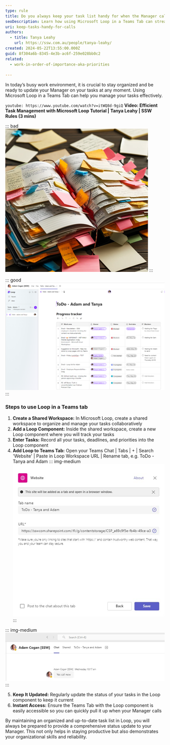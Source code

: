 ```yaml
---
type: rule
title: Do you always keep your task list handy for when the Manager calls?
seoDescription: Learn how using Microsoft Loop in a Teams Tab can streamline your task management and keep you organized.
uri: keep-tasks-handy-for-calls
authors:
  - title: Tanya Leahy
    url: https://ssw.com.au/people/tanya-leahy/
created: 2024-05-22T13:55:00.000Z
guid: 8f304a6b-8345-4e3b-ac6f-259e028bb0c2
related:
  - work-in-order-of-importance-aka-priorities

---
```


In today’s busy work environment, it is crucial to stay organized and be ready to update your Manager on your tasks at any moment. Using Microsoft Loop in a Teams Tab can help you manage your tasks effectively.

<!--endintro-->
`youtube: https://www.youtube.com/watch?v=itWQ8d-9giQ`
**Video: Efficient Task Management with Microsoft Loop Tutorial | Tanya Leahy | SSW Rules (3 mins)**

::: bad  
![Figure: Bad example - Unorganized tasks written in a notebook](rules/keep-tasks-handy-for-calls/notebook-task-list.png)
:::

::: good  
![Figure: Good example - Organized task list using Loop in a Teams tab](rules/keep-tasks-handy-for-calls/loop-tasks-in-teams.png)
:::

### Steps to use Loop in a Teams tab

1. **Create a Shared Workspace:** In Microsoft Loop, create a shared workspace to organize and manage your tasks collaboratively
2. **Add a Loop Component:** Inside the shared workspace, create a new Loop component where you will track your tasks
3. **Enter Tasks:** Record all your tasks, deadlines, and priorities into the Loop component
4. **Add Loop to Teams Tab:** Open your Teams Chat | Tabs | + | Search 'Website' | Paste in Loop Workspace URL | Rename tab, e.g. ToDo - Tanya and Adam
::: img-medium
![Figure: Add Loop to Teams Tab](loop-tab-creation.jpg)
:::

::: img-medium
![Figure: Loop added to Teams](loop-tab-teams.jpg)
:::
  
5. **Keep It Updated:** Regularly update the status of your tasks in the Loop component to keep it current
6. **Instant Access:** Ensure the Teams Tab with the Loop component is easily accessible so you can quickly pull it up when your Manager calls

By maintaining an organized and up-to-date task list in Loop, you will always be prepared to provide a comprehensive status update to your Manager. This not only helps in staying productive but also demonstrates your organizational skills and reliability.
